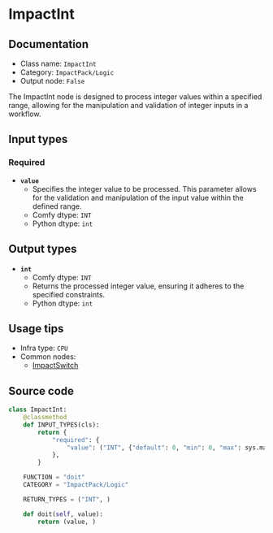 # ImpactInt
## Documentation
- Class name: `ImpactInt`
- Category: `ImpactPack/Logic`
- Output node: `False`

The ImpactInt node is designed to process integer values within a specified range, allowing for the manipulation and validation of integer inputs in a workflow.
## Input types
### Required
- **`value`**
    - Specifies the integer value to be processed. This parameter allows for the validation and manipulation of the input value within the defined range.
    - Comfy dtype: `INT`
    - Python dtype: `int`
## Output types
- **`int`**
    - Comfy dtype: `INT`
    - Returns the processed integer value, ensuring it adheres to the specified constraints.
    - Python dtype: `int`
## Usage tips
- Infra type: `CPU`
- Common nodes:
    - [ImpactSwitch](../../ComfyUI-Impact-Pack/Nodes/ImpactSwitch.md)



## Source code
```python
class ImpactInt:
    @classmethod
    def INPUT_TYPES(cls):
        return {
            "required": {
                "value": ("INT", {"default": 0, "min": 0, "max": sys.maxsize, "step": 1}),
            },
        }

    FUNCTION = "doit"
    CATEGORY = "ImpactPack/Logic"

    RETURN_TYPES = ("INT", )

    def doit(self, value):
        return (value, )

```

